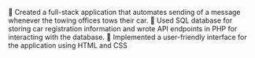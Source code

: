  Created a full-stack application that automates sending of a 
message whenever the towing offices tows their car.
 Used SQL database for storing car registration information and 
wrote API endpoints in PHP for interacting with the database.
 Implemented a user-friendly interface for the application 
using HTML and CSS
